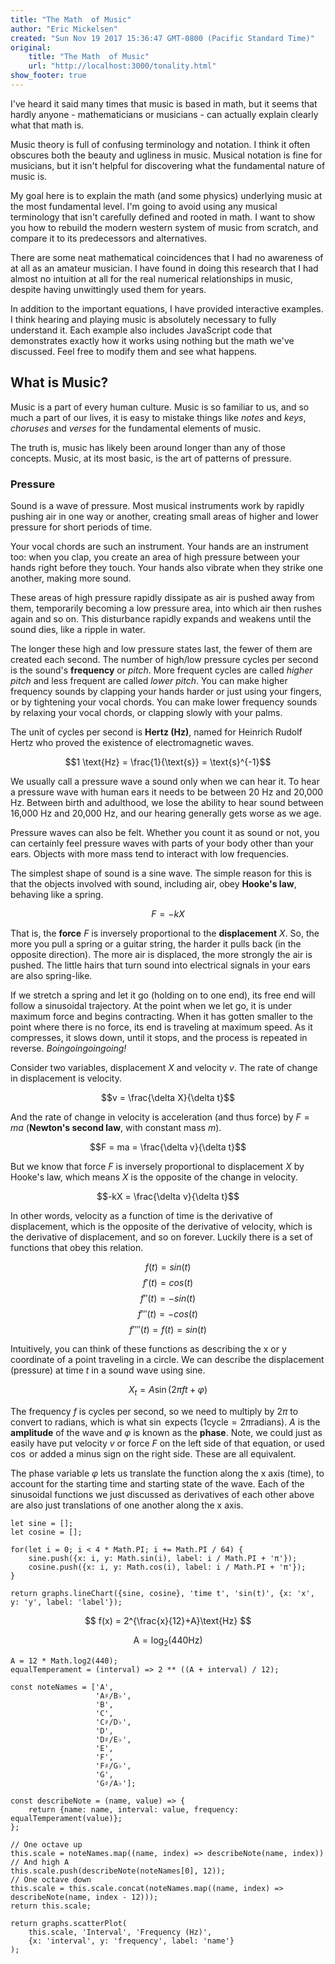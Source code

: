 ```yaml
---
title: "The Math  of Music"
author: "Eric Mickelsen"
created: "Sun Nov 19 2017 15:36:47 GMT-0800 (Pacific Standard Time)"
original:
    title: "The Math  of Music"
    url: "http://localhost:3000/tonality.html"
show_footer: true
---
```


I've heard it said many times that music is based in math, but it seems that hardly anyone - mathematicians or musicians - can actually explain clearly what that math is.

Music theory is full of confusing terminology and notation. I think it often obscures both the beauty and ugliness in music. Musical notation is fine for musicians, but it isn't helpful for discovering what the fundamental nature of music is.

My goal here is to explain the math (and some physics) underlying music at the most fundamental level. I'm going to avoid using any musical terminology that isn't carefully defined and rooted in math. I want to show you how to rebuild the modern western system of music from scratch, and compare it to its predecessors and alternatives.

There are some neat mathematical coincidences that I had no awareness of at all as an amateur musician. I have found in doing this research that I had almost no intuition at all for the real numerical relationships in music, despite having unwittingly used them for years.

In addition to the important equations, I have provided interactive examples. I think hearing and playing music is absolutely necessary to fully understand it. Each example also includes JavaScript code that demonstrates exactly how it works using nothing but the math we've discussed. Feel free to modify them and see what happens.

## What is Music? ##

Music is a part of every human culture. Music is so familiar to us, and so much a part of our lives, it is easy to mistake things like *notes* and *keys*, *choruses* and *verses* for the fundamental elements of music.

The truth is, music has likely been around longer than any of those concepts. Music, at its most basic, is the art of patterns of pressure.

### Pressure ###

Sound is a wave of pressure. Most musical instruments work by rapidly pushing air in one way or another, creating small areas of higher and lower pressure for short periods of time.

Your vocal chords are such an instrument. Your hands are an instrument too: when you clap, you create an area of high pressure between your hands right before they touch. Your hands also vibrate when they strike one another, making more sound.

These areas of high pressure rapidly dissipate as air is pushed away from them, temporarily becoming a low pressure area, into which air then rushes again and so on. This disturbance rapidly expands and weakens until the sound dies, like a ripple in water.

The longer these high and low pressure states last, the fewer of them are created each second. The number of high/low pressure cycles per second is the sound's **frequency** or *pitch*. More frequent cycles are called *higher* *pitch* and less frequent are called *lower* *pitch*. You can make higher frequency sounds by clapping your hands harder or just using your fingers, or by tightening your vocal chords. You can make lower frequency sounds by relaxing your vocal chords, or clapping slowly with your palms.

The unit of cycles per second is **Hertz (Hz)**, named for Heinrich Rudolf Hertz who proved the existence of electromagnetic waves.

$$1 \text{Hz} = \frac{1}{\text{s}} = \text{s}^{-1}$$

We usually call a pressure wave a sound only when we can hear it. To hear a pressure wave with human ears it needs to be between 20 Hz and 20,000 Hz. Between birth and adulthood, we lose the ability to hear sound between 16,000 Hz and 20,000 Hz, and our hearing generally gets worse as we age.

Pressure waves can also be felt. Whether you count it as sound or not, you can certainly feel pressure waves with parts of your body other than your ears. Objects with more mass tend to interact with low frequencies.

The simplest shape of sound is a sine wave. The simple reason for this is that the objects involved with sound, including air, obey **Hooke's law**, behaving like a spring.

$$F = -kX$$

That is, the **force** $F$ is inversely proportional to the **displacement** *X*. So, the more you pull a spring or a guitar string, the harder it pulls back (in the opposite direction). The more air is displaced, the more strongly the air is pushed. The little hairs that turn sound into electrical signals in your ears are also spring-like.

If we stretch a spring and let it go (holding on to one end), its free end will follow a sinusoidal trajectory. At the point when we let go, it is under maximum force and begins contracting. When it has gotten smaller to the point where there is no force, its end is traveling at maximum speed. As it compresses, it slows down, until it stops, and the process is repeated in reverse. *Boingoingoingoing!*

Consider two variables, displacement $X$ and velocity $v$. The rate of change in displacement is velocity. 

$$v = \frac{\delta X}{\delta t}$$

And the rate of change in velocity is acceleration (and thus force) by $F = ma$ (**Newton's second law**, with constant mass $m$).

$$F = ma = \frac{\delta v}{\delta t}$$

But we know that force $F$ is inversely proportional to displacement $X$ by Hooke's law, which means $X$ is the opposite of the change in velocity.

$$-kX = \frac{\delta v}{\delta t}$$

In other words, velocity as a function of time is the derivative of displacement, which is the opposite of the derivative of velocity, which is the derivative of displacement, and so on forever. Luckily there is a set of functions that obey this relation.

$$f(t) = sin(t)$$
$$f'(t) = cos(t)$$
$$f''(t) = -sin(t)$$
$$f'''(t) = -cos(t)$$
$$f''''(t) = f(t) = sin(t)$$

Intuitively, you can think of these functions as describing the x or y coordinate of a point traveling in a circle. We can describe the displacement (pressure) at time $t$ in a sound wave using sine.

$$X_{t} = A\sin{(2\pi f t + \varphi)}$$

The frequency $f$ is cycles per second, so we need to multiply by $2\pi$ to convert to radians, which is what $\sin$ expects ($1\text{cycle}=2\pi \text{radians}$). $A$ is the **amplitude** of the wave and $\varphi$ is known as the **phase**. Note, we could just as easily have put velocity $v$ or force $F$ on the left side of that equation, or used $\cos$ or added a minus sign on the right side. These are all equivalent.

The phase variable $\varphi$ lets us translate the function along the x axis (time), to account for the starting time and starting state of the wave. Each of the sinusoidal functions we just discussed as derivatives of each other above are also just translations of one another along the x axis.

```javascript; hidden
let sine = [];
let cosine = [];

for(let i = 0; i < 4 * Math.PI; i += Math.PI / 64) {
    sine.push({x: i, y: Math.sin(i), label: i / Math.PI + 'π'});
    cosine.push({x: i, y: Math.cos(i), label: i / Math.PI + 'π'});
}

return graphs.lineChart({sine, cosine}, 'time t', 'sin(t)', {x: 'x', y: 'y', label: 'label'});
```

$$ f(x) = 2^{\frac{x}{12}+A}\text{Hz} $$

$$\mathsf{A} = \log_{2}(440\text{Hz})$$

```javascript; auto
A = 12 * Math.log2(440);
equalTemperament = (interval) => 2 ** ((A + interval) / 12);

const noteNames = ['A',
                   'A♯/B♭',
                   'B',
                   'C',
                   'C♯/D♭',
                   'D',
                   'D♯/E♭',
                   'E',
                   'F',
                   'F♯/G♭',
                   'G',
                   'G♯/A♭'];

const describeNote = (name, value) => {
    return {name: name, interval: value, frequency: equalTemperament(value)};
};

// One octave up
this.scale = noteNames.map((name, index) => describeNote(name, index))
// And high A
this.scale.push(describeNote(noteNames[0], 12));
// One octave down
this.scale = this.scale.concat(noteNames.map((name, index) => describeNote(name, index - 12)));
return this.scale;
```

```javascript; auto
return graphs.scatterPlot(
    this.scale, 'Interval', 'Frequency (Hz)',
    {x: 'interval', y: 'frequency', label: 'name'}
);
```
